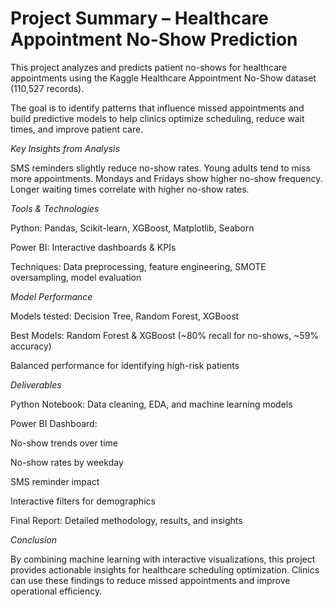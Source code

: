 # Project Summary – Healthcare Appointment No-Show Prediction

This project analyzes and predicts patient no-shows for healthcare appointments using the Kaggle Healthcare Appointment No-Show dataset (110,527 records).

The goal is to identify patterns that influence missed appointments and build predictive models to help clinics optimize scheduling, reduce wait times, and improve patient care.

*Key Insights from Analysis*

SMS reminders slightly reduce no-show rates.
Young adults tend to miss more appointments.
Mondays and Fridays show higher no-show frequency.
Longer waiting times correlate with higher no-show rates.

*Tools & Technologies*

Python: Pandas, Scikit-learn, XGBoost, Matplotlib, Seaborn

Power BI: Interactive dashboards & KPIs

Techniques: Data preprocessing, feature engineering, SMOTE oversampling, model evaluation

*Model Performance*

Models tested: Decision Tree, Random Forest, XGBoost

Best Models: Random Forest & XGBoost (~80% recall for no-shows, ~59% accuracy)

Balanced performance for identifying high-risk patients

*Deliverables*

Python Notebook: Data cleaning, EDA, and machine learning models

Power BI Dashboard:

No-show trends over time

No-show rates by weekday

SMS reminder impact

Interactive filters for demographics

Final Report: Detailed methodology, results, and insights

*Conclusion*

By combining machine learning with interactive visualizations, this project provides actionable insights for healthcare scheduling optimization. Clinics can use these findings to reduce missed appointments and improve operational efficiency.
